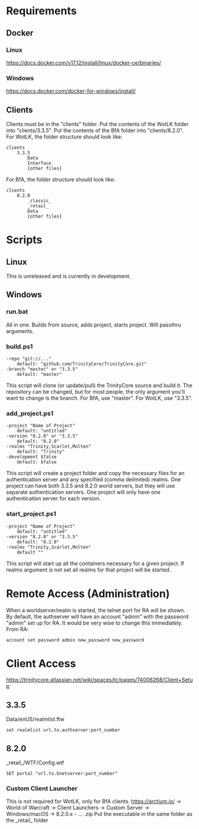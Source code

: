# Requirements
## Docker
### Linux
https://docs.docker.com/v17.12/install/linux/docker-ce/binaries/
### Windows
https://docs.docker.com/docker-for-windows/install/
## Clients
Clients must be in the "clients" folder. Put the contents of the WotLK folder into "clients/3.3.5". Put the contents of the BfA folder into "clients/8.2.0".
For WotLK, the folder structure should look like:
```
clients
    3.3.5
        Data
        Interface
        {other files}
```
For BfA, the folder structure should look like:
```
clients
    8.2.0
        _classic_
        _retail_
        Data
        {other files}
```

# Scripts
## Linux
This is unreleased and is currently in development.

## Windows
### run.bat
All in one. Builds from source, adds project, starts project. Will passthru arguments.
### build.ps1
```
-repo "git://..."
	default: "github.com/TrinityCore/TrinityCore.git"
-branch "master" or "3.3.5"
	default: "master"
```	
This script will clone (or update/pull) the TrinityCore source and build it. The repository can be changed, but for most people, the only argument you'll want to change is the branch. For BfA, use "master". For WotLK, use "3.3.5". 
 
### add_project.ps1
```
-project "Name of Project"
	default: "untitled"
-version "8.2.0" or "3.3.5"
	default: "8.2.0"
-realms "Trinity,Scarlet,Molten"
	default: "Trinity"
-development $false
	default: $false
```	
This script will create a project folder and copy the necessary files for an authentication server and any specified (comma delimited) realms. One project can have both 3.3.5 and 8.2.0 world servers, but they will use separate authentication servers. One project will only have one authentication server for each version.
	
### start_project.ps1
```
-project "Name of Project"
	default: "untitled"
-version "8.2.0" or "3.3.5"
	default: "8.2.0"
-realms "Trinity,Scarlet,Molten"
	default ""
```	
This script will start up all the containers necessary for a given project. If realms argument is not set all realms for that project will be started.

# Remote Access (Administration)
When a worldserver/realm is started, the telnet port for RA will be shown. By default, the authserver will have an account "admin" with the password "admin" set up for RA. It would be very wise to change this immediately.
From RA:
```
account set password admin new_password new_password
```

# Client Access
https://trinitycore.atlassian.net/wiki/spaces/tc/pages/74006268/Client+Setup
## 3.3.5
Data/enUS/realmlist.ftw
```
set realmlist url.to.authserver:port_number
```
## 8.2.0
\_retail\_/WTF/Config.wtf
```
SET portal "url.to.bnetserver:port_number"
```
### Custom Client Launcher
This is not required for WotLK, only for BfA clients.
https://arctium.io/ -> World of Warcraft -> Client Launchers -> Custom Server -> Windows/macOS -> 8.2.0.x - ... .zip
Put the executable in the same folder as the \_retail\_ folder
